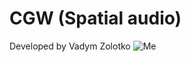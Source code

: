 # CGW (Spatial audio)

Developed by Vadym Zolotko
![Me](https://github.com/Quarry9221/MSVR/assets/52162840/404a3198-624e-4dcf-b695-e87cc1a9c604)
